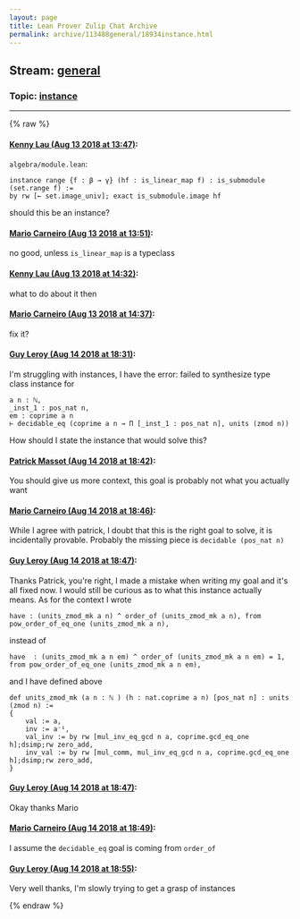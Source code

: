 ```yaml
---
layout: page
title: Lean Prover Zulip Chat Archive 
permalink: archive/113488general/18934instance.html
---
```


## Stream: [general](index.html)
### Topic: [instance](18934instance.html)

---


{% raw %}
#### [ Kenny Lau (Aug 13 2018 at 13:47)](https://leanprover.zulipchat.com/#narrow/stream/113488-general/topic/instance/near/132041055):
`algebra/module.lean`:
```lean
instance range {f : β → γ} (hf : is_linear_map f) : is_submodule (set.range f) :=
by rw [← set.image_univ]; exact is_submodule.image hf
```
should this be an instance?

#### [ Mario Carneiro (Aug 13 2018 at 13:51)](https://leanprover.zulipchat.com/#narrow/stream/113488-general/topic/instance/near/132041241):
no good, unless `is_linear_map` is a typeclass

#### [ Kenny Lau (Aug 13 2018 at 14:32)](https://leanprover.zulipchat.com/#narrow/stream/113488-general/topic/instance/near/132043377):
what to do about it then

#### [ Mario Carneiro (Aug 13 2018 at 14:37)](https://leanprover.zulipchat.com/#narrow/stream/113488-general/topic/instance/near/132043635):
fix it?

#### [ Guy Leroy (Aug 14 2018 at 18:31)](https://leanprover.zulipchat.com/#narrow/stream/113488-general/topic/instance/near/132121087):
I'm struggling with instances, I have the error:
failed to synthesize type class instance for
```lean 
a n : ℕ,
_inst_1 : pos_nat n,
em : coprime a n
⊢ decidable_eq (coprime a n → Π [_inst_1 : pos_nat n], units (zmod n))
```
How should I state the instance that would solve this?

#### [ Patrick Massot (Aug 14 2018 at 18:42)](https://leanprover.zulipchat.com/#narrow/stream/113488-general/topic/instance/near/132121699):
You should give us more context, this goal is probably not what you actually want

#### [ Mario Carneiro (Aug 14 2018 at 18:46)](https://leanprover.zulipchat.com/#narrow/stream/113488-general/topic/instance/near/132121881):
While I agree with patrick, I doubt that this is the right goal to solve, it is incidentally provable. Probably the missing piece is `decidable (pos_nat n)`

#### [ Guy Leroy (Aug 14 2018 at 18:47)](https://leanprover.zulipchat.com/#narrow/stream/113488-general/topic/instance/near/132121916):
Thanks Patrick, you're right, I made a mistake when writing my goal and it's all fixed now.
I would still be curious as to what this instance actually means.
As for the context I wrote 
```lean
have : (units_zmod_mk a n) ^ order_of (units_zmod_mk a n), from pow_order_of_eq_one (units_zmod_mk a n),
```
instead of 
```lean
have  : (units_zmod_mk a n em) ^ order_of (units_zmod_mk a n em) = 1, from pow_order_of_eq_one (units_zmod_mk a n em),
```
and I have defined above 
```lean
def units_zmod_mk (a n : ℕ ) (h : nat.coprime a n) [pos_nat n] : units (zmod n) := 
{
    val := a,
    inv := a⁻¹,
    val_inv := by rw [mul_inv_eq_gcd n a, coprime.gcd_eq_one h];dsimp;rw zero_add,
    inv_val := by rw [mul_comm, mul_inv_eq_gcd n a, coprime.gcd_eq_one h];dsimp;rw zero_add,
}
```

#### [ Guy Leroy (Aug 14 2018 at 18:47)](https://leanprover.zulipchat.com/#narrow/stream/113488-general/topic/instance/near/132121924):
Okay thanks Mario

#### [ Mario Carneiro (Aug 14 2018 at 18:49)](https://leanprover.zulipchat.com/#narrow/stream/113488-general/topic/instance/near/132122004):
I assume the `decidable_eq` goal is coming from `order_of`

#### [ Guy Leroy (Aug 14 2018 at 18:55)](https://leanprover.zulipchat.com/#narrow/stream/113488-general/topic/instance/near/132122352):
Very well thanks, I'm slowly trying to get a grasp of instances


{% endraw %}
